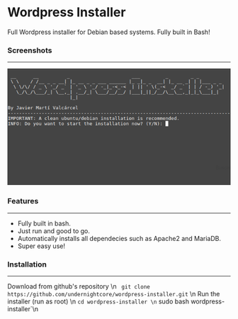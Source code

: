 # Wordpress Installer
Full Wordpress installer for Debian based systems. Fully built in Bash!
### Screenshots
--------------
![](image.png)
### Features
--------------
- Fully built in bash.
- Just run and good to go.
- Automatically installs all dependecies such as Apache2 and MariaDB.
- Super easy use!
### Installation
--------------
Download from github's repository \n
` git clone https://github.com/undernightcore/wordpress-installer.git` \n
Run the installer (run as root) \n
` cd wordpress-installer \n
` sudo bash wordpress-installer`\n
